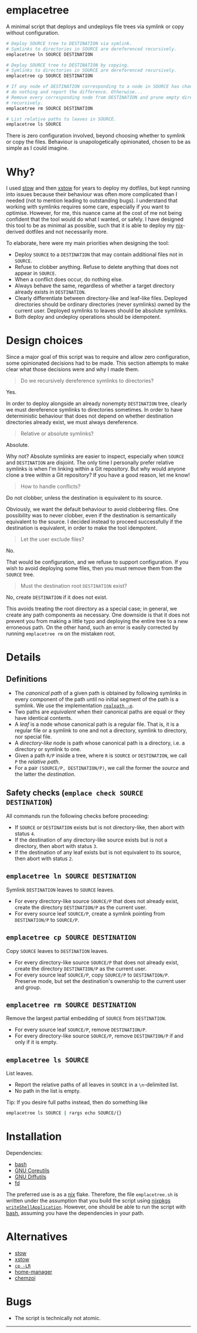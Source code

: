 # emplacetree

A minimal script that deploys and undeploys file trees via symlink or copy
without configuration.

```sh
# Deploy SOURCE tree to DESTINATION via symlink.
# Symlinks to directories in SOURCE are dereferenced recursively.
emplacetree ln SOURCE DESTINATION

# Deploy SOURCE tree to DESTINATION by copying.
# Symlinks to directories in SOURCE are dereferenced recursively.
emplacetree cp SOURCE DESTINATION

# If any node of DESTINATION corresponding to a node in SOURCE has changed, then
# do nothing and report the difference. Otherwise...
# Remove every corresponding node from DESTINATION and prune empty directories
# recursively.
emplacetree rm SOURCE DESTINATION

# List relative paths to leaves in SOURCE.
emplacetree ls SOURCE
```

There is zero configuration involved, beyond choosing whether to symlink or copy
the files. Behaviour is unapologetically opinionated, chosen to be as simple as
I could imagine.

# Why?

I used [stow] and then [xstow] for years to deploy my dotfiles, but kept running
into issues because their behaviour was often more complicated than I needed
(not to mention leading to outstanding bugs). I understand that working with
symlinks requires some care, especially if you want to optimise. However, for
me, this nuance came at the cost of me not being confident that the tool would
do what I wanted, or safely. I have designed this tool to be as minimal as
possible, such that it is able to deploy my [nix]-derived dotfiles and not
necessarily more.

To elaborate, here were my main priorities when designing the tool:
* Deploy `SOURCE` to a `DESTINATION` that may contain additional files not in
  `SOURCE`.
* Refuse to clobber anything. Refuse to delete anything that does not appear in
  `SOURCE`.
* When a conflict does occur, do nothing else.
* Always behave the same, regardless of whether a target directory already
  exists in `DESTINATION`.
* Clearly differentiate between directory-like and leaf-like files. Deployed
  directories should be ordinary directories (never symlinks) owned by the
  current user. Deployed symlinks to leaves should be absolute symlinks.
* Both deploy and undeploy operations should be idempotent.

# Design choices

Since a major goal of this script was to require and allow zero configuration,
some opinionated decisions had to be made. This section attempts to make clear
what those decisions were and why I made them.

> Do we recursively dereference symlinks to directories?

Yes.

In order to deploy alongside an already nonempty `DESTINATION` tree,
clearly we must dereference symlinks to directories sometimes. In order to have
deterministic behaviour that does not depend on whether destination directories
already exist, we must always dereference.

> Relative or absolute symlinks?

Absolute.

Why not? Absolute symlinks are easier to inspect, especially when
`SOURCE` and `DESTINATION` are disjoint. The only time I personally prefer
relative symlinks is when I'm linking within a Git repository. But why would
anyone clone a tree within a Git repository? If you have a good reason, let me
know!

> How to handle conflicts?

Do not clobber, unless the destination is equivalent to its source.

Obviously, we want the default behaviour to avoid clobbering files. One
possibility was to never clobber, even if the destination is semantically
equivalent to the source. I decided instead to proceed successfully if the
destination is equivalent, in order to make the tool idempotent.

> Let the user exclude files?

No.

That would be configuration, and we refuse to support configuration. If you wish
to avoid deploying some files, then you must remove them from the `SOURCE` tree.

> Must the destination root `DESTINATION` exist?

No, create `DESTINATION` if it does not exist.

This avoids treating the root directory as a special case; in general, we create
any path components as necessary. One downside is that it does not prevent you
from making a little typo and deploying the entire tree to a new erroneous path.
On the other hand, such an error is easily corrected by running `emplacetree rm`
on the mistaken root.

# Details

## Definitions

* The _canonical path_ of a given path is obtained by following symlinks in
  every component of the path until no initial segment of the path is a symlink.
  We use the implementation [`realpath -e`][realpath].
* Two paths are _equivalent_ when their canonical paths are equal or they have
  identical contents.
* A _leaf_ is a node whose canonical path is a regular file. That is, it is a
  regular file or a symlink to one and not a directory, symlink to directory,
  nor special file.
* A _directory-like_ node is path whose canonical path is a directory, i.e. a
  directory or symlink to one.
* Given a path `R/P` inside a tree, where `R` is `SOURCE` or `DESTINATION`, we
  call `P` the _relative path_.
* For a pair `(SOURCE/P, DESTINATION/P)`, we call the former the _source_ and
  the latter the _destination_.

## Safety checks (`emplace check SOURCE DESTINATION`)

All commands run the following checks before proceeding:
* If `SOURCE` or `DESTINATION` exists but is not directory-like, then abort with
  status `4`.
* If the destination of any directory-like source exists but is not a directory,
  then abort with status `3`.
* If the destination of any leaf exists but is not equivalent to its source,
  then abort with status `2`.

## `emplacetree ln SOURCE DESTINATION`

Symlink `DESTINATION` leaves to `SOURCE` leaves.

* For every directory-like source `SOURCE/P` that does not already exist, create
  the directory `DESTINATION/P` as the current user.
* For every source leaf `SOURCE/P`, create a symlink pointing from
  `DESTINATION/P` to `SOURCE/P`.

## `emplacetree cp SOURCE DESTINATION`

Copy `SOURCE` leaves to `DESTINATION` leaves.

* For every directory-like source `SOURCE/P` that does not already exist, create
  the directory `DESTINATION/P` as the current user.
* For every source leaf `SOURCE/P`, copy `SOURCE/P` to `DESTINATION/P`. Preserve
  mode, but set the destination's ownership to the current user and group.

## `emplacetree rm SOURCE DESTINATION`

Remove the largest partial embedding of `SOURCE` from `DESTINATION`.

* For every source leaf `SOURCE/P`, remove `DESTINATION/P`.
* For every directory-like source `SOURCE/P`, remove `DESTINATION/P` if and only
  if it is empty.

## `emplacetree ls SOURCE`

List leaves.

* Report the relative paths of all leaves in `SOURCE` in a `\n`-delimited list.
* No path in the list is empty.

Tip: If you desire full paths instead, then do something like
```sh
emplacetree ls SOURCE | rargs echo SOURCE/{}
```

# Installation

Dependencies:
* [bash]
* [GNU Coreutils][coreutils]
* [GNU Diffutils][diffutils]
* [fd]

The preferred use is as a [nix] flake. Therefore, the file `emplacetree.sh` is
written under the assumption that you build the script using [nixpkgs
`writeShellApplication`][nixpkgs-writeshellapp]. However, one should be able to
run the script with [bash], assuming you have the dependencies in your path.

# Alternatives

* [stow]
* [xstow]
* [`cp -LR`][cp]
* [home-manager]
* [chemzoi]

# Bugs

* The script is technically not atomic.

---
[stow]: https://github.com/aspiers/stow
[xstow]: https://github.com/majorkingleo/xstow
[nix]: https://nixos.org/
[cp]: https://www.gnu.org/software/coreutils/manual/html_node/cp-invocation.html
[readlink]: https://www.gnu.org/software/coreutils/manual/html_node/readlink-invocation.html
[fd]: https://github.com/sharkdp/fd
[home-manager]: https://github.com/nix-community/home-manager
[chemzoi]: https://www.chezmoi.io/
[ln]: https://www.gnu.org/software/coreutils/manual/html_node/ln-invocation.html
[rmdir]: https://www.gnu.org/software/coreutils/manual/html_node/rmdir-invocation.html
[test]: https://www.gnu.org/software/coreutils/manual/html_node/test-invocation.html
[coreutils]: https://www.gnu.org/software/coreutils/
[nixpkgs-writeshellapp]: https://nixos.org/manual/nixpkgs/stable/#trivial-builder-writeShellApplication
[bash]: https://www.gnu.org/software/bash/
[realpath]: https://www.gnu.org/software/coreutils/manual/html_node/realpath-invocation.html
[diffutils]: https://www.gnu.org/software/diffutils/diffutils.html
